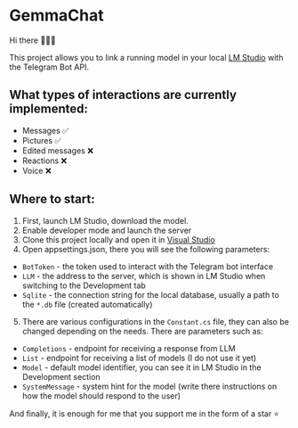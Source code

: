 # GemmaChat
Hi there 👋👋👋

This project allows you to link a running model in your local [LM Studio](https://lmstudio.ai/) with the Telegram Bot API.

## What types of interactions are currently implemented:
- Messages ✅
- Pictures ✅
- Edited messages ❌
- Reactions ❌
- Voice ❌

## Where to start:
1) First, launch LM Studio, download the model.
2) Enable developer mode and launch the server
3) Clone this project locally and open it in [Visual Studio](https://visualstudio.microsoft.com/ru/)
4) Open appsettings.json, there you will see the following parameters:
- `BotToken` - the token used to interact with the Telegram bot interface
- `LLM` - the address to the server, which is shown in LM Studio when switching to the Development tab
- `Sqlite` - the connection string for the local database, usually a path to the `*.db` file (created automatically)
5) There are various configurations in the `Constant.cs` file, they can also be changed depending on the needs. There are parameters such as:
- `Completions` - endpoint for receiving a response from LLM
- `List` - endpoint for receiving a list of models (I do not use it yet)
- `Model` - default model identifier, you can see it in LM Studio in the Development section
- `SystemMessage` - system hint for the model (write there instructions on how the model should respond to the user)

And finally, it is enough for me that you support me in the form of a star ⭐️

